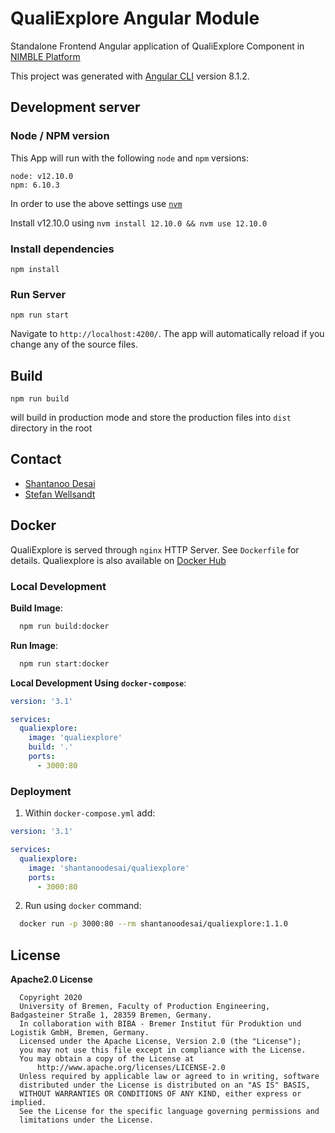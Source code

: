 # QualiExplore Angular Module

Standalone Frontend Angular application of QualiExplore Component in [NIMBLE Platform](https://github.com/nimble-platform/frontend-service)

This project was generated with [Angular CLI](https://github.com/angular/angular-cli) version 8.1.2.

## Development server

### Node / NPM version

This App will run with the following `node` and `npm` versions:

    node: v12.10.0
    npm: 6.10.3

In order to use the above settings use [`nvm`](https://www.linode.com/docs/guides/how-to-install-use-node-version-manager-nvm/)

Install v12.10.0 using `nvm install 12.10.0 && nvm use 12.10.0`

### Install dependencies

    npm install

### Run Server

    npm run start

Navigate to `http://localhost:4200/`. The app will automatically reload if you change any of the source files.

## Build

    npm run build

will build in production mode and store the production files into `dist` directory in the root

## Contact

* [Shantanoo Desai](mailto:des@biba.uni-bremen.de)
* [Stefan Wellsandt](mailto:wel@biba.uni-bremen.de)

## Docker

QualiExplore is served through `nginx` HTTP Server. See `Dockerfile` for details.
Qualiexplore is also available on [Docker Hub](https://hub.docker.com/repository/docker/shantanoodesai/qualiexplore)

### Local Development

__Build Image__:

```bash
  npm run build:docker
```

__Run Image__:

```bash
  npm run start:docker
```

__Local Development Using `docker-compose`__:

```yml
version: '3.1'

services:
  qualiexplore:
    image: 'qualiexplore'
    build: '.'
    ports:
      - 3000:80
```

### Deployment

1. Within `docker-compose.yml` add:

  ```yml
  version: '3.1'

  services:
    qualiexplore:
      image: 'shantanoodesai/qualiexplore'
      ports:
        - 3000:80
  ```

2. Run using `docker` command:
  ```bash
    docker run -p 3000:80 --rm shantanoodesai/qualiexplore:1.1.0
  ```



## License

__Apache2.0 License__
```
  Copyright 2020
  University of Bremen, Faculty of Production Engineering, Badgasteiner Straße 1, 28359 Bremen, Germany.
  In collaboration with BIBA - Bremer Institut für Produktion und Logistik GmbH, Bremen, Germany.
  Licensed under the Apache License, Version 2.0 (the "License");
  you may not use this file except in compliance with the License.
  You may obtain a copy of the License at
      http://www.apache.org/licenses/LICENSE-2.0
  Unless required by applicable law or agreed to in writing, software
  distributed under the License is distributed on an "AS IS" BASIS,
  WITHOUT WARRANTIES OR CONDITIONS OF ANY KIND, either express or implied.
  See the License for the specific language governing permissions and
  limitations under the License.
```
